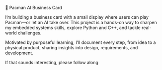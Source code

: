 🚀 Pacman AI Business Card

I’m building a business card with a small display where users can play Pacman—or let an AI take over. This project is a hands-on way to sharpen my embedded systems skills, explore Python and C++, and tackle real-world challenges.

Motivated by purposeful learning, I’ll document every step, from idea to a physical product, sharing insights into design, requirements, and development.

If that sounds interesting, please follow along